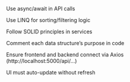 Use async/await in API calls

Use LINQ for sorting/filtering logic

Follow SOLID principles in services

Comment each data structure’s purpose in code

Ensure frontend and backend connect via Axios (http://localhost:5000/api/...)

UI must auto-update without refresh